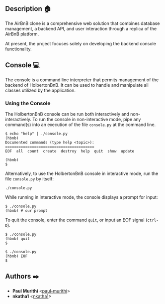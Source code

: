 ## Description :house:

The AirBnB clone is a comprehensive web solution that combines database management, a backend API, and user interaction through a replica of the AirBnB platform.

At present, the project focuses solely on developing the backend console functionality.

## Console :computer:

The console is a command line interpreter that permits management of the backend
of HolbertonBnB. It can be used to handle and manipulate all classes utilized by
the application.

### Using the Console

The HolbertonBnB console can be run both interactively and non-interactively.
To run the console in non-interactive mode, pipe any command(s) into an execution
of the file `console.py` at the command line.

```
$ echo "help" | ./console.py
(hbnb) 
Documented commands (type help <topic>):
========================================
EOF  all  count  create  destroy  help  quit  show  update

(hbnb) 
$
```

Alternatively, to use the HolbertonBnB console in interactive mode, run the
file `console.py` by itself:

```
./console.py
```

While running in interactive mode, the console displays a prompt for input:

```
$ ./console.py
(hbnb) # our prompt 
```

To quit the console, enter the command `quit`, or input an EOF signal
(`ctrl-D`).

```
$ ./console.py
(hbnb) quit
$
```

```
$ ./console.py
(hbnb) EOF
$
```

## Authors :black_nib:

* **Paul Murithi** <[paul-murithi](https://github.com/paul-murithi)>
* **nkatha1** <[nkatha1](https://github.com/nkatha1)>

